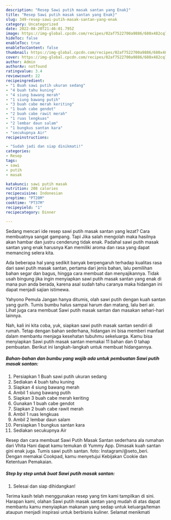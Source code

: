 ```yaml
---
description: "Resep Sawi putih masak santan yang Enak}"
title: "Resep Sawi putih masak santan yang Enak}"
slug: 349-resep-sawi-putih-masak-santan-yang-enak
category: Uncategorized
date: 2022-08-20T21:46:01.795Z
image: https://img-global.cpcdn.com/recipes/02af7522700a9886/680x482cq70/sawi-putih-masak-santan-foto-resep-utama.jpg
hideToc: false
enableToc: true
enableTocContent: false
thumbnail: https://img-global.cpcdn.com/recipes/02af7522700a9886/680x482cq70/sawi-putih-masak-santan-foto-resep-utama.jpg
cover: https://img-global.cpcdn.com/recipes/02af7522700a9886/680x482cq70/sawi-putih-masak-santan-foto-resep-utama.jpg
author: Admin
authorAv: notfound
ratingvalue: 3.4
reviewcount: 22
recipeingredient:
- "1 Buah sawi putih ukuran sedang"
- "4 buah tahu kuning"
- "4 siung bawang merah"
- "1 siung bawang putih"
- "3 buah cabe merah keriting"
- "1 buah cabe gendot"
- "2 buah cabe rawit merah"
- "1 ruas lengkuas"
- "2 lembar daun salam"
- "1 bungkus santan kara"
- "secukupnya Air"
recipeinstructions:

- "Sudah jadi dan siap dinikmati!"
categories:
- Resep
tags:
- sawi
- putih
- masak

katakunci: sawi putih masak 
nutrition: 208 calories
recipecuisine: Indonesian
preptime: "PT20M"
cooktime: "PT37M"
recipeyield: "1"
recipecategory: Dinner

---
```



Sedang mencari ide resep sawi putih masak santan yang lezat? Cara membuatnya sangat gampang. Tapi Jika salah mengolah maka hasilnya akan hambar dan justru cenderung tidak enak. Padahal sawi putih masak santan yang enak harusnya Kan memiliki aroma dan rasa yang dapat memancing selera kita.


Ada beberapa hal yang sedikit banyak berpengaruh terhadap kualitas rasa dari sawi putih masak santan, pertama dari jenis bahan, lalu pemilihan bahan segar dan bagus, hingga cara membuat dan menyajikannya. Tidak usah bingung jika ingin menyiapkan sawi putih masak santan yang enak di mana pun anda berada, karena asal sudah tahu caranya maka hidangan ini dapat menjadi sajian istimewa.

Yahyono Pemula Jangan hanya ditumis, olah sawi putih dengan kuah santan yang gurih. Tumis bumbu halus sampai harum dan matang, lalu beri air. Lihat juga cara membuat Sawi putih masak santan dan masakan sehari-hari lainnya.


Nah, kali ini kita coba, yuk, siapkan sawi putih masak santan sendiri di rumah. Tetap dengan bahan sederhana, hidangan ini bisa memberi manfaat dalam membantu menjaga kesehatan tubuhmu sekeluarga. Kamu bisa menyiapkan Sawi putih masak santan memakai 11 bahan dan 0 tahap pembuatan. Berikut ini langkah-langkah untuk membuat hidangannya.

<!--inarticleads1-->

##### Bahan-bahan dan bumbu yang wajib ada untuk pembuatan Sawi putih masak santan:

1. Persiapkan 1 Buah sawi putih ukuran sedang
1. Sediakan 4 buah tahu kuning
1. Siapkan 4 siung bawang merah
1. Ambil 1 siung bawang putih
1. Siapkan 3 buah cabe merah keriting
1. Gunakan 1 buah cabe gendot
1. Siapkan 2 buah cabe rawit merah
1. Ambil 1 ruas lengkuas
1. Ambil 2 lembar daun salam
1. Persiapkan 1 bungkus santan kara
1. Sediakan secukupnya Air


Resep dan cara membuat Sawi Putih Masak Santan sederhana ala rumahan dari Vhita Hani dapat kamu temukan di Yummy App. Dimasak kuah santan gini enak juga. Tumis sawi putih santan. foto: Instagram/@seto_beri. Dengan memakai Cookpad, kamu menyetujui Kebijakan Cookie dan Ketentuan Pemakaian. 

<!--inarticleads2-->

##### Step by step untuk buat Sawi putih masak santan:


1. Selesai dan siap dihidangkan!



Terima kasih telah menggunakan resep yang tim kami tampilkan di sini. Harapan kami, olahan Sawi putih masak santan yang mudah di atas dapat membantu kamu menyiapkan makanan yang sedap untuk keluarga/teman ataupun menjadi inspirasi untuk berbisnis kuliner. Selamat menikmati

